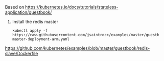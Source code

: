 Based on https://kubernetes.io/docs/tutorials/stateless-application/guestbook/

1.  Install the redis master

        kubectl apply -f https://raw.githubusercontent.com/jsaintrocc/examples/master/guestbook/redis-master-deployment-arm.yaml


https://github.com/kubernetes/examples/blob/master/guestbook/redis-slave/Dockerfile
<!--stackedit_data:
eyJoaXN0b3J5IjpbMTE4Nzk3NjMzNywyNjg0MTY3ODddfQ==
-->